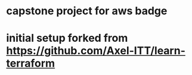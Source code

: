 # capstone project for aws badge
# initial setup forked from https://github.com/Axel-ITT/learn-terraform
